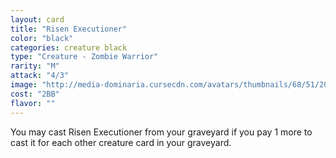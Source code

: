 ```yaml
---
layout: card
title: "Risen Executioner"
color: "black"
categories: creature black
type: "Creature - Zombie Warrior"
rarity: "M"
attack: "4/3"
image: "http://media-dominaria.cursecdn.com/avatars/thumbnails/68/51/200/283/635612328870977198.png"
cost: "2BB"
flavor: ""
---
```


You may cast Risen Executioner from your graveyard if you pay <span class="tip mana-icon mana-colorless-01" title="1 Colorless Mana">1</span> more to cast it for each other creature card in your graveyard.
